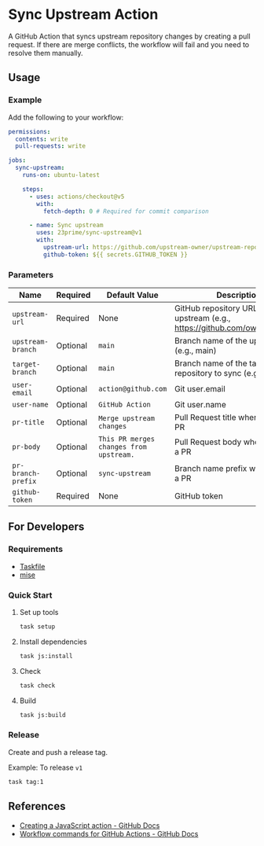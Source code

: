 # Sync Upstream Action

A GitHub Action that syncs upstream repository changes by creating a pull request. If there are merge conflicts, the workflow will fail and you need to resolve them manually.

## Usage

### Example

Add the following to your workflow:

```yaml
permissions:
  contents: write
  pull-requests: write

jobs:
  sync-upstream:
    runs-on: ubuntu-latest

    steps:
      - uses: actions/checkout@v5
        with:
          fetch-depth: 0 # Required for commit comparison

      - name: Sync upstream
        uses: 23prime/sync-upstream@v1
        with:
          upstream-url: https://github.com/upstream-owner/upstream-repo.git
          github-token: ${{ secrets.GITHUB_TOKEN }}
```

### Parameters

| Name                | Required | Default Value                                    | Description                                            |
|---------------------|----------|--------------------------------------------------|--------------------------------------------------------|
| `upstream-url`      | Required | None                                             | GitHub repository URL of the upstream (e.g., <https://github.com/owner/repo.git>) |
| `upstream-branch`   | Optional | `main`                                           | Branch name of the upstream (e.g., main)              |
| `target-branch`     | Optional | `main`                                           | Branch name of the target repository to sync (e.g., main) |
| `user-email`        | Optional | `action@github.com`                              | Git user.email                                         |
| `user-name`         | Optional | `GitHub Action`                                  | Git user.name                                          |
| `pr-title`          | Optional | `Merge upstream changes`                         | Pull Request title when creating a PR                 |
| `pr-body`           | Optional | `This PR merges changes from upstream.`          | Pull Request body when creating a PR                  |
| `pr-branch-prefix`  | Optional | `sync-upstream`                                  | Branch name prefix when creating a PR                 |
| `github-token`      | Required | None                                             | GitHub token                                           |

## For Developers

### Requirements

- [Taskfile](https://taskfile.dev/)
- [mise](https://mise.jdx.dev/)

### Quick Start

1. Set up tools

   ```bash
   task setup
   ```

2. Install dependencies

   ```bash
   task js:install
   ```

3. Check

   ```bash
   task check
   ```

4. Build

   ```bash
   task js:build
   ```

### Release

Create and push a release tag.

Example: To release `v1`

```bash
task tag:1
```

## References

- [Creating a JavaScript action - GitHub Docs](https://docs.github.com/en/actions/tutorials/create-actions/create-a-javascript-action)
- [Workflow commands for GitHub Actions - GitHub Docs](https://docs.github.com/en/actions/reference/workflows-and-actions/workflow-commands)
